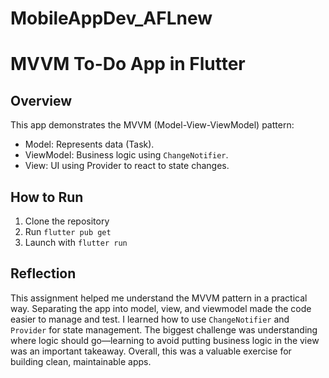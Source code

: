 # MobileAppDev_AFLnew

# MVVM To-Do App in Flutter

## Overview
This app demonstrates the MVVM (Model-View-ViewModel) pattern:
- Model: Represents data (Task).
- ViewModel: Business logic using `ChangeNotifier`.
- View: UI using Provider to react to state changes.

## How to Run
1. Clone the repository
2. Run `flutter pub get`
3. Launch with `flutter run`

## Reflection
This assignment helped me understand the MVVM pattern in a practical way. Separating the app into model, view, and viewmodel made the code easier to manage and test. I learned how to use `ChangeNotifier` and `Provider` for state management. The biggest challenge was understanding where logic should go—learning to avoid putting business logic in the view was an important takeaway. Overall, this was a valuable exercise for building clean, maintainable apps.
